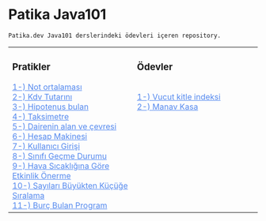 # Patika Java101

````
Patika.dev Java101 derslerindeki ödevleri içeren repository.
````
<table><tr><td valign="top" width="50%">
  
### Pratikler
<div >  
<a href="https://github.com/AktanSN/patika-Java101/blob/main/PatikaJava101/src/odevler/NotOrtalamasi.java" style="color:#5489ef;">1-) Not ortalaması</a>
<br><a href="https://github.com/AktanSN/patika-Java101/blob/main/PatikaJava101/src/odevler/KdvTutari.java" style="color:#5489ef;">2-) Kdv Tutarını </a>
<br><a href="https://github.com/AktanSN/patika-Java101/blob/main/PatikaJava101/src/odevler/HipotenusBulma.java" style="color:#5489ef;">3-) Hipotenus bulan</a>
<br><a href="https://github.com/AktanSN/patika-Java101/blob/main/PatikaJava101/src/odevler/Taksimetre.java" style="color:#5489ef;">4-) Taksimetre</a>
<br><a href="https://github.com/AktanSN/patika-Java101/blob/main/PatikaJava101/src/odevler/DaireAlanıVeCevresi.java" style="color:#5489ef;">5-) Dairenin alan ve çevresi</a>
  <br><a href="https://github.com/AktanSN/patika-Java101/blob/main/PatikaJava101/src/odevler/HesapMakinesi.java" style="color:#5489ef;">6-) Hesap Makinesi</a>
  <br><a href="https://github.com/AktanSN/patika-Java101/blob/main/PatikaJava101/src/odevler/KullaniciGirisi.java" style="color:#5489ef;">7-) Kullanıcı Girişi</a>
  <br><a href="https://github.com/AktanSN/patika-Java101/blob/main/PatikaJava101/src/odevler/SinifGecme.java" style="color:#5489ef;">8-) Sınıfı Geçme Durumu</a>
  <br><a href="https://github.com/AktanSN/patika-Java101/blob/main/PatikaJava101/src/odevler/HavaSicakliginaGoreEtkinlik.java" style="color:#5489ef;">9-) Hava Sıcaklığına Göre Etkinlik Önerme</a>
  <br><a href="https://github.com/AktanSN/patika-Java101/blob/main/PatikaJava101/src/odevler/SayilariBuyuktenKucuge.java" style="color:#5489ef;">10-) Sayıları Büyükten Küçüğe Sıralama</a>
  <br><a href="https://github.com/AktanSN/patika-Java101/blob/main/PatikaJava101/src/odevler/BurcBulma.java" style="color:#5489ef;">11-) Burç Bulan Program</a>
</div>
</td><td valign="top" width="50%">

### Ödevler
<div>  
<br><a href="https://github.com/AktanSN/patika-Java101/blob/main/PatikaJava101/src/odevler/VucutKitleIndeksi.java" style="color:#5489ef;">1-) Vucut kitle indeksi</a>
<br><a href="https://github.com/AktanSN/patika-Java101/blob/main/PatikaJava101/src/odevler/ManavKasa.javaa" style="color:#5489ef;">2-) Manav Kasa</a>



</div>

</td></tr></table>  
